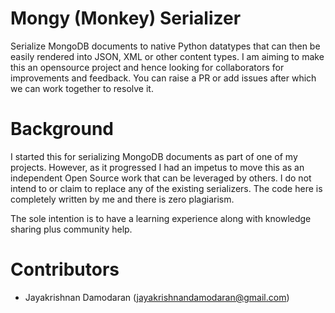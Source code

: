 # Mongy (Monkey) Serializer
Serialize MongoDB documents to native Python datatypes that can then be easily rendered into JSON, XML or other content types.
I am aiming to make this an opensource project and hence looking for collaborators for improvements and feedback. You can raise a PR or add issues after which  we can work together to resolve it.

# Background
I started this for serializing MongoDB documents as part of one of my projects. However, as it progressed I had an impetus to move this as an independent Open Source work that can be leveraged by others. I do not intend to or claim to replace any of the existing serializers. The code here is completely written by me and there is zero plagiarism.

The sole intention is to have a learning experience along with knowledge sharing plus community help.

# Contributors
* Jayakrishnan Damodaran (jayakrishnandamodaran@gmail.com)
